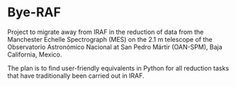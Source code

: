 # Bye-RAF

Project to migrate away from IRAF in the reduction of data from the Manchester Echelle Spectrograph (MES) on the 2.1 m telescope of the Observatorio Astronómico Nacional at San Pedro Mártir (OAN-SPM), Baja California, Mexico.

The plan is to find user-friendly equivalents in Python for all reduction tasks that have traditionally been carried out in IRAF. 

